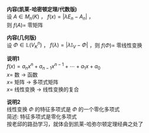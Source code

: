 **内容(凯莱-哈密顿定理/代数版)**  
设 $A\in M_n(K)$ ， $f(x)=|\lambda E_n-A_n|$ ，  
则 $f(A)=$ 零矩阵  
  
**内容(几何版)**  
设 $\Phi\in\mathbb{L}(V_K^n)$ ， $f(\lambda)=|\lambda\mathbb{I}_V-\Phi|$ ，则 $f(\Phi)=$ 零线性变换  
  
**说明1**  
$f(x)=a_nx^n+a_{n-1}x^{n-1}+\cdots+a_1x+a_0$  
$x=$ 数 $\longrightarrow$ 函数  
$x=$ 矩阵 $\longrightarrow$ 多项式矩阵  
$x=$ 线性变换 $\longrightarrow$ 线性变换的复合  
  
**说明2**  
线性变换 $\Phi$ 的特征多项式是 $\Phi$ 的一个零化多项式  
简述: 特征多项式是零化多项式  
按老邱的路劲学习，就体会到凯莱-哈弥尔顿定理经典之处了  
